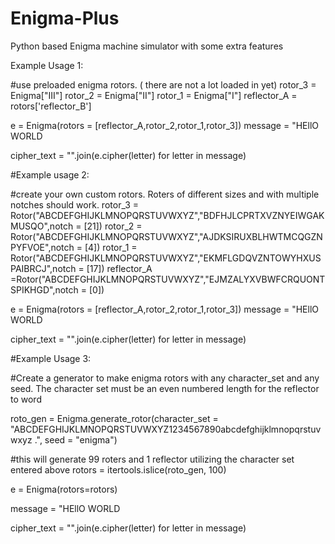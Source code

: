 # Enigma-Plus
Python based Enigma machine simulator with some extra features

Example Usage 1:

#use preloaded enigma rotors.  ( there are not a lot loaded in yet)
rotor_3 = Enigma["III"]
rotor_2 = Enigma["II"]
rotor_1 = Enigma["I"]
reflector_A = rotors['reflector_B']

e = Enigma(rotors = [reflector_A,rotor_2,rotor_1,rotor_3])
message = "HEllO WORLD

cipher_text = "".join(e.cipher(letter) for letter in message)
    


#Example usage 2:

#create your own custom rotors.  Roters of different sizes and with multiple notches should work.
rotor_3 = Rotor("ABCDEFGHIJKLMNOPQRSTUVWXYZ","BDFHJLCPRTXVZNYEIWGAKMUSQO",notch = [21])
rotor_2 = Rotor("ABCDEFGHIJKLMNOPQRSTUVWXYZ","AJDKSIRUXBLHWTMCQGZNPYFVOE",notch = [4])
rotor_1 = Rotor("ABCDEFGHIJKLMNOPQRSTUVWXYZ","EKMFLGDQVZNTOWYHXUSPAIBRCJ",notch = [17])
reflector_A =Rotor("ABCDEFGHIJKLMNOPQRSTUVWXYZ","EJMZALYXVBWFCRQUONTSPIKHGD",notch = [0])


e = Enigma(rotors = [reflector_A,rotor_2,rotor_1,rotor_3])
message = "HEllO WORLD

cipher_text = "".join(e.cipher(letter) for letter in message)


#Example Usage 3: 

#Create a generator to make enigma rotors with any character_set and any seed.  The character set must be an even numbered length for the reflector to word

roto_gen = Enigma.generate_rotor(character_set = "ABCDEFGHIJKLMNOPQRSTUVWXYZ1234567890abcdefghijklmnopqrstuvwxyz .", seed = "enigma")

#this will generate 99 roters and 1 reflector utilizing the character set entered above
rotors = itertools.islice(roto_gen, 100)

e = Enigma(rotors=rotors)

message = "HEllO WORLD

cipher_text = "".join(e.cipher(letter) for letter in message)


